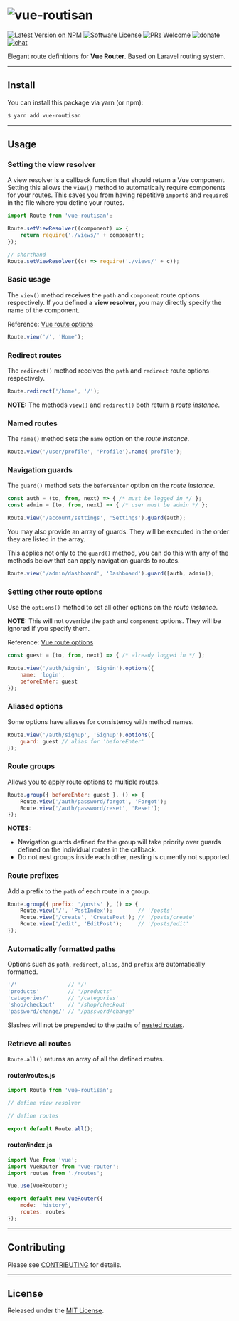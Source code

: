 # <img src="https://user-images.githubusercontent.com/8528269/36801126-23dfb91e-1cec-11e8-850e-9f2f83db1f4a.png" alt="vue-routisan">

[![Latest Version on NPM](https://img.shields.io/npm/v/vue-routisan.svg?style=flat-square)](https://www.npmjs.com/package/vue-routisan)
[![Software License](https://img.shields.io/badge/license-MIT-brightgreen.svg?style=flat-square)](https://oss.ninja/mit/raniesantos)
[![PRs Welcome](https://img.shields.io/badge/PRs-welcome-brightgreen.svg?style=flat-square)](http://makeapullrequest.com)
[![donate](https://img.shields.io/badge/$-donate-ff5f5f.svg?style=flat-square)](https://ko-fi.com/raniesantos)
[![chat](https://img.shields.io/badge/chat-discord-7289DA.svg?style=flat-square)](https://discord.gg/8e5sUU6)

Elegant route definitions for **Vue Router**. Based on Laravel routing system.

___
## Install

You can install this package via yarn (or npm):

```bash
$ yarn add vue-routisan
```

___
## Usage

### Setting the view resolver

A view resolver is a callback function that should return a Vue component. Setting this allows the `view()` method to automatically require components for your routes. This saves you from having repetitive `import`s and `require`s in the file where you define your routes. 

```js
import Route from 'vue-routisan';

Route.setViewResolver((component) => {
    return require('./views/' + component);
});

// shorthand
Route.setViewResolver((c) => require('./views/' + c));
```

### Basic usage

The `view()` method receives the `path` and `component` route options respectively. If you defined a **view resolver**, you may directly specify the name of the component.

Reference: [Vue route options](https://router.vuejs.org/en/api/options.html)

```js
Route.view('/', 'Home');
```

### Redirect routes

The `redirect()` method receives the `path` and `redirect` route options respectively.

```js
Route.redirect('/home', '/');
```

**NOTE:** The methods `view()` and `redirect()` both return a *route instance*.

### Named routes

The `name()` method sets the `name` option on the *route instance*.

```js
Route.view('/user/profile', 'Profile').name('profile');
```

### Navigation guards

The `guard()` method sets the `beforeEnter` option on the *route instance*.

```js
const auth = (to, from, next) => { /* must be logged in */ };
const admin = (to, from, next) => { /* user must be admin */ };

Route.view('/account/settings', 'Settings').guard(auth);
```

You may also provide an array of guards. They will be executed in the order they are listed in the array.

This applies not only to the `guard()` method, you can do this with any of the methods below that can apply navigation guards to routes.

```js
Route.view('/admin/dashboard', 'Dashboard').guard([auth, admin]);
```

### Setting other route options

Use the `options()` method to set all other options on the *route instance*.

**NOTE:** This will not override the `path` and `component` options. They will be ignored if you specify them.

Reference: [Vue route options](https://router.vuejs.org/en/api/options.html)

```js
const guest = (to, from, next) => { /* already logged in */ };

Route.view('/auth/signin', 'Signin').options({
    name: 'login',
    beforeEnter: guest
});
```

### Aliased options

Some options have aliases for consistency with method names.

```js
Route.view('/auth/signup', 'Signup').options({
    guard: guest // alias for 'beforeEnter'
});
```

### Route groups

Allows you to apply route options to multiple routes.

```js
Route.group({ beforeEnter: guest }, () => {
    Route.view('/auth/password/forgot', 'Forgot');
    Route.view('/auth/password/reset', 'Reset');
});
```

**NOTES:**

- Navigation guards defined for the group will take priority over guards defined on the individual routes in the callback.
- Do not nest groups inside each other, nesting is currently not supported.

### Route prefixes

Add a prefix to the `path` of each route in a group.

```js
Route.group({ prefix: '/posts' }, () => {
    Route.view('/', 'PostIndex');        // '/posts'
    Route.view('/create', 'CreatePost'); // '/posts/create'
    Route.view('/edit', 'EditPost');     // '/posts/edit'
});
```

### Automatically formatted paths

Options such as `path`, `redirect`, `alias`, and `prefix` are automatically formatted.

```js
'/'                // '/'
'products'         // '/products'
'categories/'      // '/categories'
'shop/checkout'    // '/shop/checkout'
'password/change/' // '/password/change'
```

Slashes will not be prepended to the paths of [nested routes](https://router.vuejs.org/en/essentials/nested-routes.html).

### Retrieve all routes

`Route.all()` returns an array of all the defined routes.

#### router/routes.js

```js
import Route from 'vue-routisan';

// define view resolver

// define routes

export default Route.all();
```

#### router/index.js

```js
import Vue from 'vue';
import VueRouter from 'vue-router';
import routes from './routes';

Vue.use(VueRouter);

export default new VueRouter({
    mode: 'history',
    routes: routes
});
```

___
## Contributing

Please see [CONTRIBUTING](CONTRIBUTING.md) for details.

___
## License

Released under the [MIT License](https://oss.ninja/mit/raniesantos).
